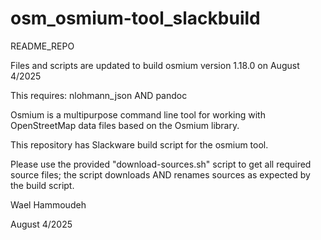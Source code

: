 # osm_osmium-tool_slackbuild

README_REPO

Files and scripts are updated to build osmium version 1.18.0 on August 4/2025

This requires: nlohmann_json AND pandoc

Osmium is a multipurpose command line tool for working with OpenStreetMap
data files based on the Osmium library.

This repository has Slackware build script for the osmium tool.

Please use the provided "download-sources.sh" script to get all required source
files; the script downloads AND renames sources as expected by the build script.

Wael Hammoudeh

August 4/2025
